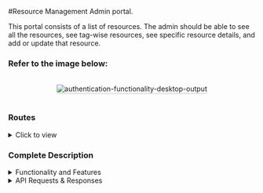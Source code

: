 #Resource Management Admin portal.

This portal consists of a list of resources. The admin should be able to see all the resources, see tag-wise resources, see specific resource details, and add or update that resource.

### Refer to the image below:

<br/>
<div style="text-align: center;">
    <img src="https://www.loom.com/share/5957287ad8ce46e0b6b9f3de9ec7db51" alt="authentication-functionality-desktop-output" style="max-width:90%;box-shadow:0 2.8px 2.2px rgba(0, 0, 0, 0.12)">
</div>
<br/>

### Routes

<details>
<summary>Click to view</summary>

- [Login Route](https://res.cloudinary.com/dqwufvygi/image/upload/v1666529985/Assignment/login-page_pdherp.png)
- [Home Route](https://res.cloudinary.com/dqwufvygi/image/upload/v1666529974/Assignment/home-page_v77x6q.png)
- [Resource Route](https://res.cloudinary.com/dqwufvygi/image/upload/v1666529974/Assignment/resource-details-page_uzaz8p.png)
- [Add Item Route](https://res.cloudinary.com/dqwufvygi/image/upload/v1666529978/Assignment/add-item-page_w1c3mh.png)

</details>

### Complete Description

<details>
<summary>Functionality and Features</summary>
<br/>

The app have the following functionalities

- When the admin enters the valid credentials, page will be redirected to Home page.
- When the admin enters the invalid credentials, respective error message will be displayed.
- Using the Resources, Requests, Users tabs, resources corresponding to the tab will be displayed.
- On entering the text in Search Box, resources will be filtered and displayed, based on the name of the resource.
- Navigating through Pagination buttons at the bottom of Home Page, admin can view all the resources.
- On clicking the Resource user will be navigated to the detailed page of that particular Resource.
- Search functionality in Resource page works similarly as that of in Home page.
- using Sort Functionality admin can sort the items in ascending, descending, and recently added as well.
- Pagination in Resource Page works similarly as that of in Home page.
- DELETE Button will be active only if any of the items were checked.
- Admin can use the CheckBoxes against each item in the table and delete multiple items at a time.
- When ADD ITEM Button is active, on clicking it will navigate to Add, Item Page.
- When the admin enters the valid details, and click CREATE button, then item added successfully page will be displayed.
- On Clicking the ADD MORE button, more items can be added.
- When the admin enters the invalid details, corresponding error message will be displayed.
- When the admin clicks on LOGOUT button, page will be navigated to login route.

</details>

<details>

<summary>API Requests & Responses</summary>
<br/>

**loginRoute**

#### userDetails : {username : bhargav, password:bhargav@2021}

#### Description:

Returns a response based on the credentials provided

#### Success Response

- Redirected to home page on entering valid credentials

**HomeRoute**

#### GET RESOURCE LIST API - https://media-content.ccbp.in/website/react-assignment/resources.json

#### Success Response

Return a list of resources

**ResourceRoute**

#### GET RESOURCE DETAILS API: https://media-content.ccbp.in/website/react-assignment/resource/${resource_id}.json

#### Success Response

Return details of the resource with corresponding resource_id

#### UPDATE RESOURCE DETAILS API: https://media-content.ccbp.in/website/react-assignment/resource/update.json

#### Success Response

Update details of the resource with corresponding resource_id

#### Add RESOURCE ITEM API: https://media-content.ccbp.in/website/react-assignment/add_resource.json

#### Success Response

Adds the resource item with the given details into the list of resources

</details>
